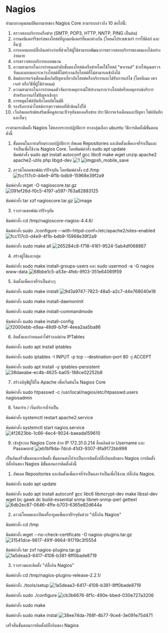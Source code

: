# Nagios
ท่ามกลางคุณสมบัติมากมายของ Nagios Core สามารถกล่าวถึง 10 ต่อไปนี้:

1. ตรวจสอบบริการเครือข่าย (SMTP, POP3, HTTP, NNTP, PING เป็นต้น)
2. การมอนิเตอร์รีซอร์สของโฮสต์ที่ถูกมอนิเตอร์ที่แตกต่างกัน (โหลดโปรเซสเซอร์ การใช้ดิสก์ และอื่นๆ)
3. การออกแบบปลั๊กอินอย่างง่ายที่ช่วยให้ผู้ใช้สามารถพัฒนาการตรวจสอบบริการของตนเองได้อย่างง่ายดาย
4. การตรวจสอบบริการแบบขนาน
5. ความสามารถในการกำหนดลำดับชั้นของโฮสต์เครือข่ายโดยใช้โฮสต์ "พาเรนต์" ช่วยให้คุณตรวจจับและแยกแยะระหว่างโฮสต์ที่ไม่ทำงานกับโฮสต์ที่ไม่สามารถเข้าถึงได้
6. ติดต่อการแจ้งเตือนเมื่อเกิดปัญหาเกี่ยวกับโฮสต์หรือบริการและได้รับการแก้ไข (โดยอีเมล เพจเจอร์ หรือวิธีที่ผู้ใช้กำหนด)
7. ความสามารถในการกำหนดตัวจัดการเหตุการณ์ให้ทำงานระหว่างโฮสต์หรือเหตุการณ์บริการสำหรับการแก้ไขปัญหาเชิงรุก
8. การหมุนไฟล์บันทึกโดยอัตโนมัติ
9. รองรับการนำโฮสต์การตรวจสอบที่ซ้ำซ้อนไปใช้
10. เว็บอินเตอร์เฟสเสริมเพื่อดูสถานะปัจจุบันของเครือข่าย ประวัติการแจ้งเตือนและปัญหา ไฟล์บันทึก และอื่นๆ

เราสามารถติดตั้ง Nagios ได้หลายระบบปฎิบัติการ ทางกลุ่มเลือก ubuntu วิธีการติดตั้งมีขั้นตอนดังนี้
1. ขั้นตอนในการเตรียมระบบปฏิบัติการ อัพเดต Repositories และติดตั้งแพ็คเกจที่จำเป็นและจำเป็นเพื่อใช้งาน Nagios Core.
โดยพิมพ์คำสั่ง sudo apt update  
พิมพ์คำสั่ง sudo apt install autoconf gcc libc6 make wget unzip apache2 apache2-utils php libgd-dev
![1](https://user-images.githubusercontent.com/119097663/210220857-ef1be291-7e7e-419e-a1e7-526d567d8ea2.jpg)
![imgpsh_mobile_save](https://user-images.githubusercontent.com/119097663/210221017-95b6c702-ddd0-417a-b5d9-e204d0221c97.jpg)

2. ดาวน์โหลดซอฟต์แวร์ปัจจุบัน
โดยพิมพ์คำสั่ง cd /tmp
![fcc117c0-d4e9-4f1b-bdb9-15968e39f2a9](https://user-images.githubusercontent.com/119097663/210221295-aa9de632-3097-4d60-a6d5-c516068d12b1.jpg)

พิมพ์คำสั่ง wget -O nagioscore.tar.gz
![091ef26d-f0c5-4197-a597-763a82883125](https://user-images.githubusercontent.com/119097663/210221472-e97ee7c2-74a6-42f8-bac8-45c634d7ceb6.jpg)

พิมพ์คำสั่ง tar xzf nagioscore.tar.gz
![image](https://user-images.githubusercontent.com/119097663/210221636-6e1e4d42-5365-46cb-957a-28f0cf501c7b.png)

3. รวบรวมซอฟต์แวร์ปัจจุบัน

พิมพ์คำสั่ง cd /tmp/nagioscore-nagios-4.4.6/

พิมพ์คำสั่ง sudo ./configure --with-httpd-conf=/etc/apache2/sites-enabled
![fcc117c0-d4e9-4f1b-bdb9-15968e39f2a9](https://user-images.githubusercontent.com/119097663/210221735-5208a6fb-5479-42ed-a7ce-a97ce38f116b.jpg)

พิมพ์คำสั่ง sudo make all
![265284c8-f718-4161-9524-5ab4df068867](https://user-images.githubusercontent.com/119097663/210221893-5267cec2-5712-49e1-b401-f5f6de1a4f36.jpg)

4. สร้างผู้ใช้และกลุ่ม

พิมพ์คำสั่ง sudo make install-groups-users และ sudo usermod -a -G nagios www-data
![68bbe1c5-a53e-4feb-9f03-351e64069f59](https://user-images.githubusercontent.com/119097663/210222021-db50df4a-8c2e-4b8b-b511-d552e80ee109.jpg)

5. ติดตั้งแพ็คเกจที่จำเป็นต่างๆ

พิมพ์คำสั่ง sudo make install
![9d3a9747-7823-48a5-a2c7-d4e768040e18](https://user-images.githubusercontent.com/119097663/210222147-afee7c2c-1d56-4cc5-8735-a81d37e71c89.jpg)

พิมพ์คำสั่ง sudo make install-daemoninit 

พิมพ์คำสั่ง sudo make install-commandmode 

พิมพ์คำสั่ง sudo make install-config
![f2000ebb-e9aa-48d9-b7df-4eea2aa5ba86](https://user-images.githubusercontent.com/119097663/210222213-504c2455-8da8-4d18-ad2a-48220df104c0.jpg)

6. ติดตั้งและกำหนดค่าไฟร์วอลล์ผ่าน IPTables

พิมพ์คำสั่ง sudo apt install iptables

พิมพ์คำสั่ง sudo iptables -I INPUT -p tcp --destination-port 80 -j ACCEPT

พิมพ์คำสั่ง sudo apt install -y iptables-persistent
![38daeabe-ec4b-4625-ba05-188ce02252b8](https://user-images.githubusercontent.com/119097663/210222466-3a45a764-524a-43cd-91e5-19258f813066.jpg)

7. สร้างบัญชีผู้ใช้ใน Apache เพื่อเริ่มต้นใน Nagios Core

พิมพ์คำสั่ง sudo htpasswd -c /usr/local/nagios/etc/htpasswd.users nagiosadmin

8.  รีสตาร์ท / เริ่มบริการที่จำเป็น

พิมพ์คำสั่ง systemctl restart apache2.service

พิมพ์คำสั่ง systemctl start nagios.service
![4f2623bb-1c66-4ec4-9024-baeada159610](https://user-images.githubusercontent.com/119097663/210223008-4757a317-96a5-43a4-9812-6f37dda0d1cd.jpg)

9. เข้าสู่ระบบ Nagios Core 
ด้วย IP 172.31.0.214
ล็อคอินด้วย Username เเละ Password
![eb1bf9da-7dcd-41d3-9307-8fa9172bb998](https://user-images.githubusercontent.com/119097663/210223237-3db6680f-3441-42af-828b-7407bec69bf6.jpg)

เป็นอันเสร็จขั้นตอนการติดตั้ง ขั้นตอนต่อไปจะเป็นการติดตั้งปลั๊กอินหลักของ Nagios
การติดตั้งปลั๊กอินของ Nagios มีขั้นตอนการติดตั้งดังนี้

1. อัพเดต Repositories และติดตั้งแพ็คเกจที่จำเป็นและจำเป็นเพื่อใช้งาน ปลั๊กอิน Nagios.

พิมพ์คำสั่ง sudo apt update

พิมพ์คำสั่ง sudo apt install autoconf gcc libc6 libmcrypt-dev make libssl-dev wget bc gawk dc build-essential snmp libnet-snmp-perl gettext
![6db2ec87-0646-4ffe-b703-6365e82d644a](https://user-images.githubusercontent.com/119097663/210223568-8b12aa0b-ccc9-4075-ae74-ea2745ac9492.jpg)

2. ดาวน์โหลดและเปิดเครื่องรูดแพ็คเกจปัจจุบันด้วย "ปลั๊กอิน Nagios"

พิมพ์คำสั่ง cd /tmp

พิมพ์คำสั่ง wget --no-check-certificate -O nagios-plugins.tar.gz
![31541dce-9617-491f-9664-91719c3f5554](https://user-images.githubusercontent.com/119097663/210223717-c6c1689e-bc28-47b6-97b2-a2d98d9db4be.jpg)

พิมพ์คำสั่ง tar zxf nagios-plugins.tar.gz
![1a5deaa3-6417-4108-b381-8ff0bade8719](https://user-images.githubusercontent.com/119097663/210223849-1486481c-0846-4eb5-8187-fd4303ef3a30.jpg)

3. รวบรวมและติดตั้ง "ปลั๊กอิน Nagios"

พิมพ์คำสั่ง cd /tmp/nagios-plugins-release-2.2.1/

พิมพ์คำสั่ง ./tools/setup
![1a5deaa3-6417-4108-b381-8ff0bade8719](https://user-images.githubusercontent.com/119097663/210223849-1486481c-0846-4eb5-8187-fd4303ef3a30.jpg)

พิมพ์คำสั่ง sudo ./configure
![cb3b6676-8f1c-490e-bbed-030e727a3206](https://user-images.githubusercontent.com/119097663/210224025-93bd57d8-c97d-46f9-8b6e-7ae91faf2b22.jpg)

พิมพ์คำสั่ง sudo make

พิมพ์คำสั่ง sudo make instal
![38ee74da-768f-4b77-9ce4-3e091e75d471](https://user-images.githubusercontent.com/119097663/210224058-f7dc376f-aea5-4457-ad78-e3ad9c8caf36.jpg)

เสร็จสิ้นขั้นตอนการติดตั้งปลั๊กอินของ Nagios
